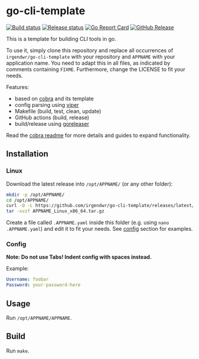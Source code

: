 # go-cli-template

<!-- FIXME: replace 'irgendwr/go-cli-template' with your repository name -->
[![Build status](https://github.com/irgendwr/go-cli-template/workflows/build/badge.svg)](https://github.com/irgendwr/go-cli-template/actions?query=workflow%3Abuild)
[![Release status](https://github.com/irgendwr/go-cli-template/workflows/release/badge.svg)](https://github.com/irgendwr/go-cli-template/actions?query=workflow%3Arelease)
[![Go Report Card](https://goreportcard.com/badge/github.com/irgendwr/go-cli-template)](https://goreportcard.com/report/github.com/irgendwr/go-cli-template)
[![GitHub Release](https://img.shields.io/github/release/irgendwr/go-cli-template.svg)](https://github.com/irgendwr/go-cli-template/releases)

<!-- FIXME: add short description here -->
This is a template for building CLI tools in go.

To use it, simply clone this repository and replace all occurrences of `irgendwr/go-cli-template` with your repository and `APPNAME` with your application name. You need to adapt this in all files, as indicated by comments containing `FIXME`. Furthermore, change the LICENSE to fit your needs.

Features:

- based on [cobra](https://github.com/spf13/cobra) and its template
- config parsing using [viper](https://github.com/spf13/viper)
- Makefile (build, test, clean, update)
- GitHub actions (build, release)
- build/release using [goreleaser](https://github.com/goreleaser/goreleaser/)

Read the [cobra readme](https://github.com/spf13/cobra#readme) for more details and guides to expand functionality.

## Installation

### Linux

<!-- FIXME: replace 'APPNAME' with your application name -->
Download the latest release into `/opt/APPNAME/` (or any other folder):

<!-- FIXME: replace 'APPNAME' with your application name and 'irgendwr/go-cli-template' with your repository name -->
```bash
mkdir -p /opt/APPNAME/
cd /opt/APPNAME/
curl -O -L https://github.com/irgendwr/go-cli-template/releases/latest/download/APPNAME_Linux_x86_64.tar.gz
tar -xvzf APPNAME_Linux_x86_64.tar.gz
```

<!-- FIXME: replace 'APPNAME' with your application name -->
Create a file called `.APPNAME.yaml` inside this folder (e.g. using `nano .APPNAME.yaml`) and edit it to fit your needs.
See [config](#config) section for examples.

### Config

**Note: Do not use Tabs! Indent config with spaces instead.**

<!-- FIXME: document options -->
<!-- FIXME: add examples -->
Example:

```yaml
Username: foobar
Password: your-password-here
```

## Usage

<!-- FIXME: replace 'APPNAME' with your application name -->
Run `/opt/APPNAME/APPNAME`.
<!-- FIXME: add syntax, explanations, ... -->

## Build

Run `make`.
